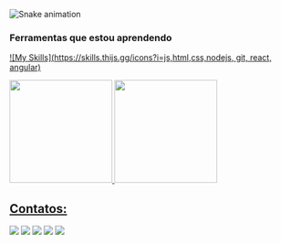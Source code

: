 ![Snake animation](https://github.com/dualsgo/dualsgo/blob/output/github-contribution-grid-snake.svg)

### Ferramentas que estou aprendendo

[![My Skills](https://skills.thijs.gg/icons?i=js,html,css,nodejs, git, react, angular)](https://skills.thijs.gg)


<div>
<a href="https://github.com/dualsgo">
<img height="180em" src="https://github-readme-stats.vercel.app/api/top-langs/?username=dualsgo&layout=compact&langs_count=7&theme=dracula"/>
<img height="180em" src="https://github-readme-stats.vercel.app/api?username=dualsgo&show_icons=true&theme=dracula&include_all_commits=true&count_private=true"/>
</div>

## Contatos:

<div>
<a href="https://www.youtube.com/channel/UCwSdyLm9Qtp8XzKhyGRJHaw" target="_blank"><img src="https://img.shields.io/badge/YouTube-FF0000?style=for-the-badge&logo=youtube&logoColor=white" target="_blank"></a>
<a href="https://instagram.com/maycondbds" target="_blank"><img src="https://img.shields.io/badge/-Instagram-%23E4405F?style=for-the-badge&logo=instagram&logoColor=white" target="_blank"></a>
<a href="https://www.twitch.tv/dualsgo" target="_blank"><img src="https://img.shields.io/badge/Twitch-9146FF?style=for-the-badge&logo=twitch&logoColor=white" target="_blank"></a>
<a href = "mailto:contatombds@gmail.com"><img src="https://img.shields.io/badge/Gmail-D14836?style=for-the-badge&logo=gmail&logoColor=white" target="_blank"></a>
<a href="https://www.linkedin.com/in/mdbsilva" target="_blank"><img src="https://img.shields.io/badge/-LinkedIn-%230077B5?style=for-the-badge&logo=linkedin&logoColor=white" target="_blank"></a>   
</div>
